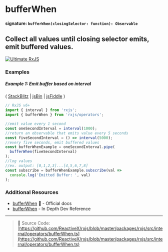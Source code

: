 # bufferWhen

#### signature: `bufferWhen(closingSelector: function): Observable`

## Collect all values until closing selector emits, emit buffered values.

[![Ultimate RxJS](https://drive.google.com/uc?export=view&id=1qq2-q-eVe-F_-d0eSvTyqaGRjpfLDdJz 'Ultimate RxJS')](https://ultimatecourses.com/courses/rxjs?ref=4)

### Examples

##### Example 1: Emit buffer based on interval

(
[StackBlitz](https://stackblitz.com/edit/typescript-f4a2fu?file=index.ts&devtoolsheight=10)
| [jsBin](http://jsbin.com/vugerupube/1/edit?js,console) |
[jsFiddle](https://jsfiddle.net/btroncone/nr9agfuL/) )

```js
// RxJS v6+
import { interval } from 'rxjs';
import { bufferWhen } from 'rxjs/operators';

//emit value every 1 second
const oneSecondInterval = interval(1000);
//return an observable that emits value every 5 seconds
const fiveSecondInterval = () => interval(5000);
//every five seconds, emit buffered values
const bufferWhenExample = oneSecondInterval.pipe(
  bufferWhen(fiveSecondInterval)
);
//log values
//ex. output: [0,1,2,3]...[4,5,6,7,8]
const subscribe = bufferWhenExample.subscribe(val =>
  console.log('Emitted Buffer: ', val)
);
```

### Additional Resources

- [bufferWhen](https://rxjs.dev/api/operators/bufferWhen) 📰 - Official docs
- [bufferWhen](https://web.archive.org/web/20220810212022/https://indepth.dev/reference/rxjs/operators/buffer-when) - In Depth Dev Reference

---

> 📁 Source Code:
> [https://github.com/ReactiveX/rxjs/blob/master/packages/rxjs/src/internal/operators/bufferWhen.ts](https://github.com/ReactiveX/rxjs/blob/master/packages/rxjs/src/internal/operators/bufferWhen.ts)
